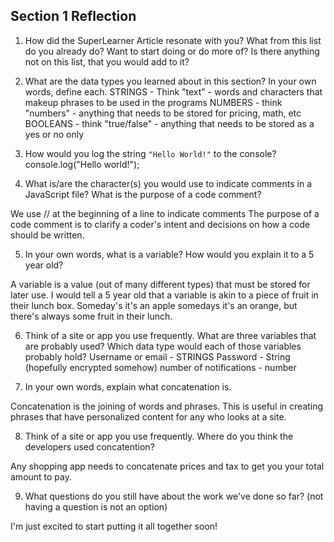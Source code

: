## Section 1 Reflection

1. How did the SuperLearner Article resonate with you? What from this list do you already do? Want to start doing or do more of? Is there anything not on this list, that you would add to it?



2. What are the data types you learned about in this section? In your own words, define each.
STRINGS - Think "text" - words and characters that makeup phrases to be used in the programs
NUMBERS - think "numbers" - anything that needs to be stored for pricing, math, etc
BOOLEANS - think "true/false" - anything that needs to be stored as a yes or no only

3. How would you log the string `"Hello World!"` to the console?
console.log("Hello world!");

4. What is/are the character(s) you would use to indicate comments in a JavaScript file? What is the purpose of a code comment?

We use // at the beginning of a line to indicate comments
The purpose of a code comment is to clarify a coder's intent and decisions on how a code should be written.

5. In your own words, what is a variable? How would you explain it to a 5 year old?

A variable is a value (out of many different types) that must be stored for later use. I would tell a 5 year old that a variable is akin to a piece of fruit in their lunch box. Someday's it's an apple somedays it's an orange, but there's always some fruit in their lunch.

6. Think of a site or app you use frequently. What are three variables that are probably used? Which data type would each of those variables probably hold?
Username or email - STRINGS
Password - String (hopefully encrypted somehow)
number of notifications - number

7. In your own words, explain what concatenation is.

Concatenation is the joining of words and phrases. This is useful in creating phrases that have personalized content for any who looks at a site.

8. Think of a site or app you use frequently. Where do you think the developers used concatention?

Any shopping app needs to concatenate prices and tax to get you your total amount to pay.

9. What questions do you still have about the work we've done so far? (not having a question is not an option)

I'm just excited to start putting it all together soon!
